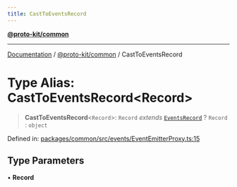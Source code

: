 ```yaml
---
title: CastToEventsRecord
---
```


[**@proto-kit/common**](../README.md)

***

[Documentation](../../../README.md) / [@proto-kit/common](../README.md) / CastToEventsRecord

# Type Alias: CastToEventsRecord\<Record\>

> **CastToEventsRecord**\<`Record`\>: `Record` *extends* [`EventsRecord`](EventsRecord.md) ? `Record` : `object`

Defined in: [packages/common/src/events/EventEmitterProxy.ts:15](https://github.com/proto-kit/framework/blob/b953c754e500c62f01fbbd6d09adfb2f5577269d/packages/common/src/events/EventEmitterProxy.ts#L15)

## Type Parameters

• **Record**
